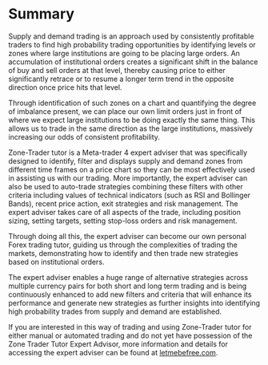 # Summary

Supply and demand trading is an approach used by consistently profitable traders to find high probability trading opportunities by identifying levels or zones where large institutions are going to be placing large orders. An accumulation of institutional orders creates a significant shift in the balance of buy and sell orders at that level, thereby causing price to either significantly retrace or to resume a longer term trend in the opposite direction once price hits that level.

Through identification of such zones on a chart and quantifying the degree of imbalance present, we can place our own limit orders just in front of where we expect large institutions to be doing exactly the same thing. This allows us to trade in the same direction as the large institutions, massively increasing our odds of consistent profitability.

Zone-Trader tutor is a Meta-trader 4 expert adviser that was specifically designed to identify, filter and displays supply and demand zones from different time frames on a price chart so they can be most effectively used in assisting us with our trading. More importantly, the expert adviser can also be used to auto-trade strategies combining these filters with other criteria including values of technical indicators \(such as RSI and Bollinger Bands\),  recent price action, exit strategies and risk management. The expert adviser takes care of all aspects of the trade, including position sizing, setting targets, setting stop-loss orders and risk management.

Through doing all this, the expert adviser can become our own personal Forex trading tutor, guiding us through the complexities of trading the markets, demonstrating how to identify and then trade new strategies based on institutional orders.

The expert adviser enables a huge range of alternative strategies across multiple currency pairs for both short and long term trading and is being continuously enhanced to add new filters and criteria that will enhance its performance and generate new strategies as further insights into identifying high probability trades from supply and demand are established.

If you are interested in this way of trading and using Zone-Trader tutor for either manual or automated trading and do not yet have possession of the Zone Trader Tutor Expert Advisor, more information and details for accessing the expert adviser can be found at [letmebefree.com](/www.letmebefree.com).

